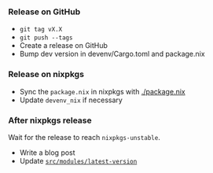 ### Release on GitHub

- `git tag vX.X`
- `git push --tags`
- Create a release on GitHub
- Bump dev version in devenv/Cargo.toml and package.nix

### Release on nixpkgs

- Sync the `package.nix` in nixpkgs with [./package.nix](./package.nix)
- Update `devenv_nix` if necessary

### After nixpkgs release

Wait for the release to reach `nixpkgs-unstable`.

- Write a blog post
- Update [`src/modules/latest-version`](./src/modules/latest-version)
